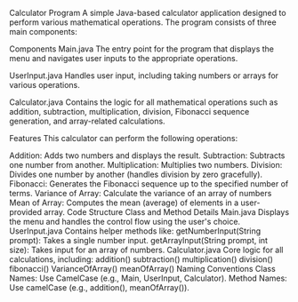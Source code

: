 Calculator Program
A simple Java-based calculator application designed to perform various mathematical operations. The program consists of three main components:

Components
Main.java
The entry point for the program that displays the menu and navigates user inputs to the appropriate operations.

UserInput.java
Handles user input, including taking numbers or arrays for various operations.

Calculator.java
Contains the logic for all mathematical operations such as addition, subtraction, multiplication, division, Fibonacci sequence generation, and array-related calculations.

Features
This calculator can perform the following operations:

Addition: Adds two numbers and displays the result.
Subtraction: Subtracts one number from another.
Multiplication: Multiplies two numbers.
Division: Divides one number by another (handles division by zero gracefully).
Fibonacci: Generates the Fibonacci sequence up to the specified number of terms.
Variance of Array: Calculate the variance of an array of numbers
Mean of Array: Computes the mean (average) of elements in a user-provided array.
Code Structure
Class and Method Details
Main.java
Displays the menu and handles the control flow using the user's choice.
UserInput.java
Contains helper methods like:
getNumberInput(String prompt): Takes a single number input.
getArrayInput(String prompt, int size): Takes input for an array of numbers.
Calculator.java
Core logic for all calculations, including:
addition()
subtraction()
multiplication()
division()
fibonacci()
VarianceOfArray()
meanOfArray()
Naming Conventions
Class Names: Use CamelCase (e.g., Main, UserInput, Calculator).
Method Names: Use camelCase (e.g., addition(), meanOfArray()).
